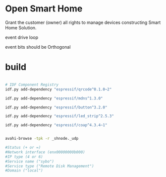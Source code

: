 
# Open Smart Home

Grant the customer (owner) all rights to manage devices constructing Smart Home Solution.

event drive loop

event bits should be Orthogonal

# build

``` bash

# IDF Component Registry
idf.py add-dependency "espressif/qrcode^0.1.0~2"

idf.py add-dependency "espressif/mdns^1.3.0"

idf.py add-dependency "espressif/button^3.2.0"

idf.py add-dependency "espressif/led_strip^2.5.3"

idf.py add-dependency "espressif/coap^4.3.4~1"

```


``` bash

avahi-browse -tpk -r _shnode._udp

#Status (+ or =)
#Network interface (enx00000000b000)
#IP type (4 or 6)
#Service name ("sybo")
#Service type ("Remote Disk Management")
#Domain ("local")

```
